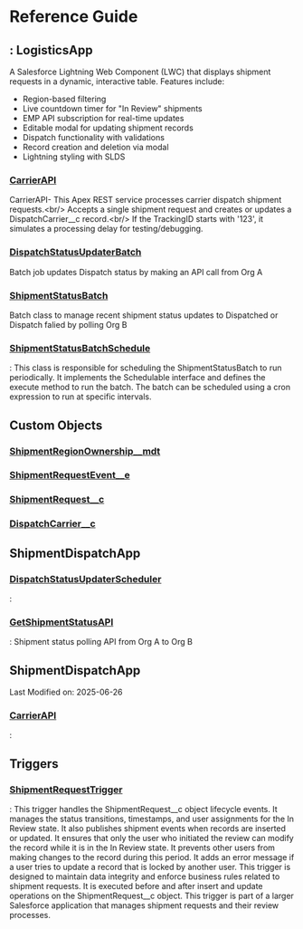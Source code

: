 # Reference Guide

## : LogisticsApp
A Salesforce Lightning Web Component (LWC) that displays shipment requests in a dynamic, interactive table. Features include:

- Region-based filtering
- Live countdown timer for "In Review" shipments
- EMP API subscription for real-time updates
- Editable modal for updating shipment records
- Dispatch functionality with validations
- Record creation and deletion via modal
- Lightning styling with SLDS

### [CarrierAPI](miscellaneous/CarrierAPI.md)
CarrierAPI- This Apex REST service processes carrier dispatch shipment requests.&lt;br/&gt; 
Accepts a single shipment request and creates or updates a DispatchCarrier__c record.&lt;br/&gt; 
If the TrackingID starts with &#x27;123&#x27;, it simulates a processing delay for testing/debugging.


### [DispatchStatusUpdaterBatch](DispatchStatusUpdaterBatch.md)
Batch job updates Dispatch status by making an API call from Org A


### [ShipmentStatusBatch](shipmentdispatchapp/ShipmentStatusBatch.md)

Batch class to manage recent shipment status updates to Dispatched or Dispatch falied by polling Org B

### [ShipmentStatusBatchSchedule](logisticsapp/ShipmentStatusBatchSchedule.md)

:
This class is responsible for scheduling the ShipmentStatusBatch to run periodically. 
It implements the Schedulable interface and defines the execute method to run the batch. 
The batch can be scheduled using a cron expression to run at specific intervals.

## Custom Objects

### [ShipmentRegionOwnership__mdt](custom-objects/ShipmentRegionOwnership__mdt.md)

### [ShipmentRequestEvent__e](custom-objects/ShipmentRequestEvent__e.md)

### [ShipmentRequest__c](custom-objects/ShipmentRequest__c.md)

### [DispatchCarrier__c](custom-objects/DispatchCarrier__c.md)

## ShipmentDispatchApp

### [DispatchStatusUpdaterScheduler](shipmentdispatchapp/DispatchStatusUpdaterScheduler.md)

:

### [GetShipmentStatusAPI](shipmentdispatchapp/GetShipmentStatusAPI.md)

: Shipment status polling API from Org A to Org B

## ShipmentDispatchApp
Last Modified on: 2025-06-26

### [CarrierAPI](shipmentdispatchapp-last-modified-on-2025-06-26/CarrierAPI.md)

:

## Triggers

### [ShipmentRequestTrigger](triggers/ShipmentRequestTrigger.md)

: 
This trigger handles the ShipmentRequest__c object lifecycle events. 
It manages the status transitions, timestamps, and user assignments for the In Review state. 
It also publishes shipment events when records are inserted or updated. 
It ensures that only the user who initiated the review can modify the record while it is in the In Review state. 
It prevents other users from making changes to the record during this period. 
It adds an error message if a user tries to update a record that is locked by another user. 
This trigger is designed to maintain data integrity and enforce business rules related to shipment requests. 
It is executed before and after insert and update operations on the ShipmentRequest__c object. 
This trigger is part of a larger Salesforce application that manages shipment requests and their review processes.
